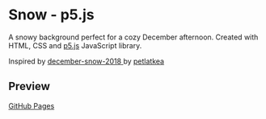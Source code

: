 # Snow - p5.js

A snowy background perfect for a cozy December afternoon. Created with HTML, CSS and [p5.js](https://p5js.org/) JavaScript library. 

Inspired by [december-snow-2018
](https://github.com/petlatkea/december-snow-2018) by [petlatkea](https://github.com/petlatkea)


## Preview

[GitHub Pages](https://alihmohammad.github.io/p5-Snow/)

